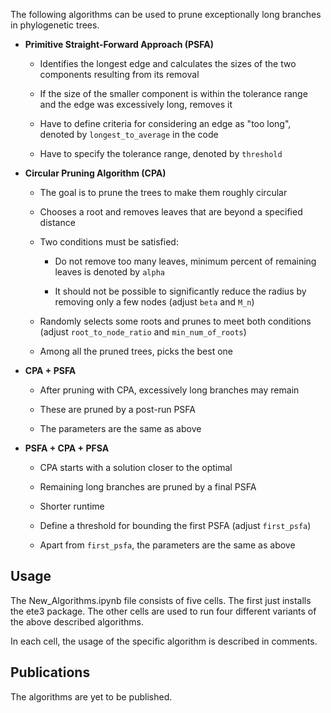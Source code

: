 The following algorithms can be used to prune exceptionally long branches in phylogenetic trees. 

- **Primitive Straight-Forward Approach (PSFA)**
    - Identifies the longest edge and calculates the sizes of the two components resulting from its removal

    - If the size of the smaller component is within the tolerance range and the edge was excessively long, removes it
    
    - Have to define criteria for considering an edge as "too long", denoted by `longest_to_average` in the code

    - Have to specify the tolerance range, denoted by `threshold`

- **Circular Pruning Algorithm (CPA)**
    - The goal is to prune the trees to make them roughly circular

    - Chooses a root and removes leaves that are beyond a specified distance

    - Two conditions must be satisfied:
    
      - Do not remove too many leaves, minimum percent of remaining leaves is denoted by `alpha`
        
      - It should not be possible to significantly reduce the radius by removing only a few nodes (adjust `beta` and `M_n`)

    - Randomly selects some roots and prunes to meet both conditions (adjust `root_to_node_ratio` and `min_num_of_roots`)

    - Among all the pruned trees, picks the best one

- **CPA + PSFA**
    - After pruning with CPA, excessively long branches may remain
        
    - These are pruned by a post-run PSFA
    
    - The parameters are the same as above

- **PSFA + CPA + PFSA**
    - CPA starts with a solution closer to the optimal

    - Remaining long branches are pruned by a final PSFA
        
    - Shorter runtime
 
    - Define a threshold for bounding the first PSFA (adjust `first_psfa`)
 
    - Apart from `first_psfa`, the parameters are the same as above


## Usage

The New_Algorithms.ipynb file consists of five cells. The first just installs the ete3 package. The other cells are used to run four different variants of the above described algorithms.

In each cell, the usage of the specific algorithm is described in comments. 



## Publications

The algorithms are yet to be published.

